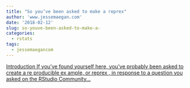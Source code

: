 ```yaml
---
title: "So you’ve been asked to make a reprex"
author: 'www.jessemaegan.com'
date: '2018-02-12'
slug: so-youve-been-asked-to-make-a-
categories:
  - rstats
tags:
  - jessemaegancom
---
```


[Introduction If you’ve found yourself here, you’ve probably been asked to create a re producible ex ample, or reprex , in response to a question you asked on the RStudio Community...<click to read more>](https://www.jessemaegan.com/post/so-you-ve-been-asked-to-make-a-reprex/)

